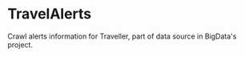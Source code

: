TravelAlerts
============

Crawl alerts information for Traveller, part of data source in BigData's project.
